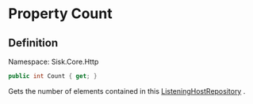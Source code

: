 # Property Count

## Definition
Namespace: Sisk.Core.Http

```csharp
public int Count { get; }
```

Gets the number of elements contained in this [ListeningHostRepository](/spec/Sisk/Core/Http/ListeningHostRepository) .

